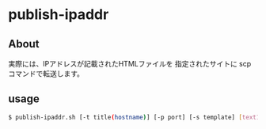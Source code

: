 # publish-ipaddr

## About

実際には、IPアドレスが記載されたHTMLファイルを
指定されたサイトに
scpコマンドで転送します。

## usage

``` bash
$ publish-ipaddr.sh [-t title(hostname)] [-p port] [-s template] [text1] [text2]
```

